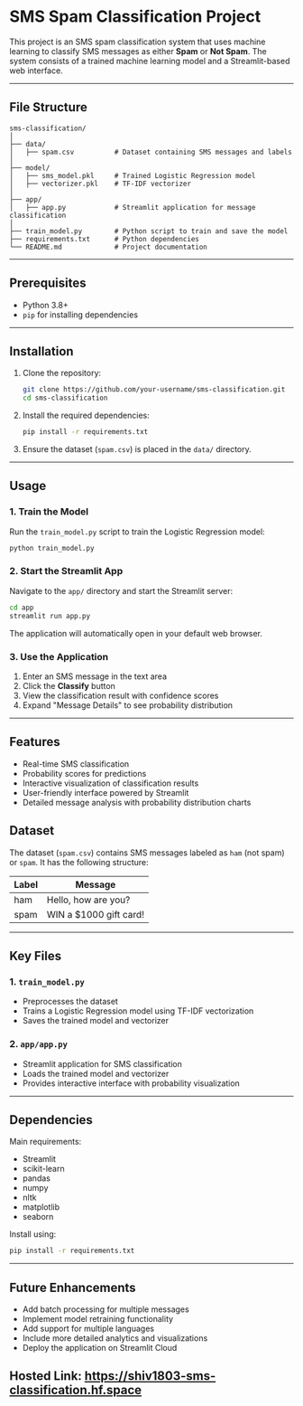 # SMS Spam Classification Project

This project is an SMS spam classification system that uses machine learning to classify SMS messages as either **Spam** or **Not Spam**. The system consists of a trained machine learning model and a Streamlit-based web interface.

---

## File Structure

```
sms-classification/
│
├── data/
│   ├── spam.csv          # Dataset containing SMS messages and labels
│
├── model/
│   ├── sms_model.pkl     # Trained Logistic Regression model
│   ├── vectorizer.pkl    # TF-IDF vectorizer
│
├── app/
│   ├── app.py            # Streamlit application for message classification
│
├── train_model.py        # Python script to train and save the model
├── requirements.txt      # Python dependencies
└── README.md             # Project documentation
```

---

## Prerequisites

- Python 3.8+
- `pip` for installing dependencies

---

## Installation

1. Clone the repository:
   ```bash
   git clone https://github.com/your-username/sms-classification.git
   cd sms-classification
   ```

2. Install the required dependencies:
   ```bash
   pip install -r requirements.txt
   ```

3. Ensure the dataset (`spam.csv`) is placed in the `data/` directory.

---

## Usage

### **1. Train the Model**

Run the `train_model.py` script to train the Logistic Regression model:
```bash
python train_model.py
```

### **2. Start the Streamlit App**

Navigate to the `app/` directory and start the Streamlit server:
```bash
cd app
streamlit run app.py
```
The application will automatically open in your default web browser.

### **3. Use the Application**

1. Enter an SMS message in the text area
2. Click the **Classify** button
3. View the classification result with confidence scores
4. Expand "Message Details" to see probability distribution

---

## Features

- Real-time SMS classification
- Probability scores for predictions
- Interactive visualization of classification results
- User-friendly interface powered by Streamlit
- Detailed message analysis with probability distribution charts

## Dataset

The dataset (`spam.csv`) contains SMS messages labeled as `ham` (not spam) or `spam`. It has the following structure:

| Label | Message               |
|-------|-----------------------|
| ham   | Hello, how are you?   |
| spam  | WIN a $1000 gift card!|

---

## Key Files

### **1. `train_model.py`**

- Preprocesses the dataset
- Trains a Logistic Regression model using TF-IDF vectorization
- Saves the trained model and vectorizer

### **2. `app/app.py`**

- Streamlit application for SMS classification
- Loads the trained model and vectorizer
- Provides interactive interface with probability visualization

---

## Dependencies

Main requirements:
- Streamlit
- scikit-learn
- pandas
- numpy
- nltk
- matplotlib
- seaborn

Install using:
```bash
pip install -r requirements.txt
```

---

## Future Enhancements

- Add batch processing for multiple messages
- Implement model retraining functionality
- Add support for multiple languages
- Include more detailed analytics and visualizations
- Deploy the application on Streamlit Cloud

## Hosted Link: https://shiv1803-sms-classification.hf.space
